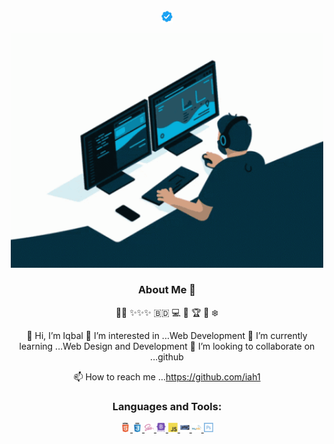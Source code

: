 <div align="center">

<div align='center'><img src="https://github.com/MdIqbal71/MdIqbal71/blob/main/verify-blue.gif" style="width:20px; height:20px;"></div>

<p align='center'><img src="https://github.com/MdIqbal71/MdIqbal71/blob/main/tenor.gif" alt="gif" width="500" height"300"></p>

  ### About Me 🚀
<div align='center'>
    
  
:biking_man: ✨✨✨ :bangladesh:
:computer: :battery: :trophy: :sparkler: :snowflake:

👋 Hi, I’m Iqbal 
👀 I’m interested in ...Web Development
🌱 I’m currently learning ...Web Design and Development
💞️ I’m looking to collaborate on ...github
<!-- - 💻 Languages ... HTML, CSS, Bootstrap, Javascript, Jquery, PHP, Wordpress -->
📫 How to reach me ...https://github.com/iah1
  </div>
<!---
MdIqbal71/MdIqbal71 is a ✨ special ✨ repository because its `README.md` (this file) appears on your GitHub profile.
You can click the Preview link to take a look at your changes.
--->
<h3 align='center'>Languages and Tools:</h3>
<p align='center'> <a href="https://www.w3.org/html/" target="_blank" rel="noreferrer"><img src="https://raw.githubusercontent.com/devicons/devicon/master/icons/html5/html5-original-wordmark.svg" alt="html5" width="15" height="15"/></a><a href="https://www.w3schools.com/css/" target="_blank" rel="noreferrer"> <img src="https://raw.githubusercontent.com/devicons/devicon/master/icons/css3/css3-original-wordmark.svg" alt="css3" width="15" height="15"/></a><a href="https://sass-lang.com" target="_blank" rel="noreferrer"> <img src="https://raw.githubusercontent.com/devicons/devicon/master/icons/sass/sass-original.svg" alt="sass" width="15" height="15"/> </a><a href="https://getbootstrap.com" target="_blank" rel="noreferrer"> <img src="https://raw.githubusercontent.com/devicons/devicon/master/icons/bootstrap/bootstrap-plain-wordmark.svg" alt="bootstrap" width="15" height="15"/> </a> <a href="https://developer.mozilla.org/en-US/docs/Web/JavaScript" target="_blank" rel="noreferrer"> <img src="https://raw.githubusercontent.com/devicons/devicon/master/icons/javascript/javascript-original.svg" alt="javascript" width="15" height="15"/> </a> <a href="https://www.php.net" target="_blank" rel="noreferrer"> <img src="https://raw.githubusercontent.com/devicons/devicon/master/icons/php/php-original.svg" alt="php" width="15" height="15"/> </a><a href="https://www.mysql.com/" target="_blank" rel="noreferrer"> <img src="https://raw.githubusercontent.com/devicons/devicon/master/icons/mysql/mysql-original-wordmark.svg" alt="mysql" width="15" height="15"/> </a> <a href="https://www.photoshop.com/en" target="_blank" rel="noreferrer"> <img src="https://raw.githubusercontent.com/devicons/devicon/master/icons/photoshop/photoshop-line.svg" alt="photoshop" width="15" height="15"/> </a></p>
